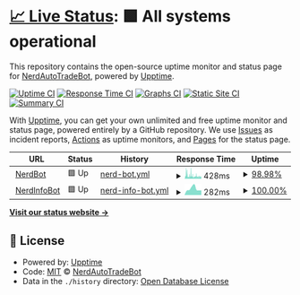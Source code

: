 # [📈 Live Status](https://status.nerdbot.xyz): <!--live status--> **🟩 All systems operational**

This repository contains the open-source uptime monitor and status page for [NerdAutoTradeBot](https://status.nerdbot.xyz), powered by [Upptime](https://github.com/upptime/upptime).

[![Uptime CI](https://github.com/NerdAutoTradeBot/upptime/workflows/Uptime%20CI/badge.svg)](https://github.com/NerdAutoTradeBot/upptime/actions?query=workflow%3A%22Uptime+CI%22)
[![Response Time CI](https://github.com/NerdAutoTradeBot/upptime/workflows/Response%20Time%20CI/badge.svg)](https://github.com/NerdAutoTradeBot/upptime/actions?query=workflow%3A%22Response+Time+CI%22)
[![Graphs CI](https://github.com/NerdAutoTradeBot/upptime/workflows/Graphs%20CI/badge.svg)](https://github.com/NerdAutoTradeBot/upptime/actions?query=workflow%3A%22Graphs+CI%22)
[![Static Site CI](https://github.com/NerdAutoTradeBot/upptime/workflows/Static%20Site%20CI/badge.svg)](https://github.com/NerdAutoTradeBot/upptime/actions?query=workflow%3A%22Static+Site+CI%22)
[![Summary CI](https://github.com/NerdAutoTradeBot/upptime/workflows/Summary%20CI/badge.svg)](https://github.com/NerdAutoTradeBot/upptime/actions?query=workflow%3A%22Summary+CI%22)

With [Upptime](https://upptime.js.org), you can get your own unlimited and free uptime monitor and status page, powered entirely by a GitHub repository. We use [Issues](https://github.com/NerdAutoTradeBot/upptime/issues) as incident reports, [Actions](https://github.com/NerdAutoTradeBot/upptime/actions) as uptime monitors, and [Pages](https://status.nerdbot.xyz) for the status page.

<!--start: status pages-->
<!-- This summary is generated by Upptime (https://github.com/upptime/upptime) -->
<!-- Do not edit this manually, your changes will be overwritten -->
<!-- prettier-ignore -->
| URL | Status | History | Response Time | Uptime |
| --- | ------ | ------- | ------------- | ------ |
| <img alt="" src="https://icons.duckduckgo.com/ip3/nerdbot.xyz.ico" height="13"> [NerdBot](https://nerdbot.xyz/health) | 🟩 Up | [nerd-bot.yml](https://github.com/NerdAutoTradeBot/upptime/commits/HEAD/history/nerd-bot.yml) | <details><summary><img alt="Response time graph" src="./graphs/nerd-bot/response-time-week.png" height="20"> 428ms</summary><br><a href="https://status.nerdbot.xyz/history/nerd-bot"><img alt="Response time 1372" src="https://img.shields.io/endpoint?url=https%3A%2F%2Fraw.githubusercontent.com%2FNerdAutoTradeBot%2Fupptime%2FHEAD%2Fapi%2Fnerd-bot%2Fresponse-time.json"></a><br><a href="https://status.nerdbot.xyz/history/nerd-bot"><img alt="24-hour response time 478" src="https://img.shields.io/endpoint?url=https%3A%2F%2Fraw.githubusercontent.com%2FNerdAutoTradeBot%2Fupptime%2FHEAD%2Fapi%2Fnerd-bot%2Fresponse-time-day.json"></a><br><a href="https://status.nerdbot.xyz/history/nerd-bot"><img alt="7-day response time 428" src="https://img.shields.io/endpoint?url=https%3A%2F%2Fraw.githubusercontent.com%2FNerdAutoTradeBot%2Fupptime%2FHEAD%2Fapi%2Fnerd-bot%2Fresponse-time-week.json"></a><br><a href="https://status.nerdbot.xyz/history/nerd-bot"><img alt="30-day response time 1372" src="https://img.shields.io/endpoint?url=https%3A%2F%2Fraw.githubusercontent.com%2FNerdAutoTradeBot%2Fupptime%2FHEAD%2Fapi%2Fnerd-bot%2Fresponse-time-month.json"></a><br><a href="https://status.nerdbot.xyz/history/nerd-bot"><img alt="1-year response time 1372" src="https://img.shields.io/endpoint?url=https%3A%2F%2Fraw.githubusercontent.com%2FNerdAutoTradeBot%2Fupptime%2FHEAD%2Fapi%2Fnerd-bot%2Fresponse-time-year.json"></a></details> | <details><summary><a href="https://status.nerdbot.xyz/history/nerd-bot">98.98%</a></summary><a href="https://status.nerdbot.xyz/history/nerd-bot"><img alt="All-time uptime 99.02%" src="https://img.shields.io/endpoint?url=https%3A%2F%2Fraw.githubusercontent.com%2FNerdAutoTradeBot%2Fupptime%2FHEAD%2Fapi%2Fnerd-bot%2Fuptime.json"></a><br><a href="https://status.nerdbot.xyz/history/nerd-bot"><img alt="24-hour uptime 97.40%" src="https://img.shields.io/endpoint?url=https%3A%2F%2Fraw.githubusercontent.com%2FNerdAutoTradeBot%2Fupptime%2FHEAD%2Fapi%2Fnerd-bot%2Fuptime-day.json"></a><br><a href="https://status.nerdbot.xyz/history/nerd-bot"><img alt="7-day uptime 98.98%" src="https://img.shields.io/endpoint?url=https%3A%2F%2Fraw.githubusercontent.com%2FNerdAutoTradeBot%2Fupptime%2FHEAD%2Fapi%2Fnerd-bot%2Fuptime-week.json"></a><br><a href="https://status.nerdbot.xyz/history/nerd-bot"><img alt="30-day uptime 99.02%" src="https://img.shields.io/endpoint?url=https%3A%2F%2Fraw.githubusercontent.com%2FNerdAutoTradeBot%2Fupptime%2FHEAD%2Fapi%2Fnerd-bot%2Fuptime-month.json"></a><br><a href="https://status.nerdbot.xyz/history/nerd-bot"><img alt="1-year uptime 99.02%" src="https://img.shields.io/endpoint?url=https%3A%2F%2Fraw.githubusercontent.com%2FNerdAutoTradeBot%2Fupptime%2FHEAD%2Fapi%2Fnerd-bot%2Fuptime-year.json"></a></details>
| <img alt="" src="https://icons.duckduckgo.com/ip3/nerd-info-bot.nerdbot.xyz.ico" height="13"> [NerdInfoBot](https://nerd-info-bot.nerdbot.xyz/health) | 🟩 Up | [nerd-info-bot.yml](https://github.com/NerdAutoTradeBot/upptime/commits/HEAD/history/nerd-info-bot.yml) | <details><summary><img alt="Response time graph" src="./graphs/nerd-info-bot/response-time-week.png" height="20"> 282ms</summary><br><a href="https://status.nerdbot.xyz/history/nerd-info-bot"><img alt="Response time 1164" src="https://img.shields.io/endpoint?url=https%3A%2F%2Fraw.githubusercontent.com%2FNerdAutoTradeBot%2Fupptime%2FHEAD%2Fapi%2Fnerd-info-bot%2Fresponse-time.json"></a><br><a href="https://status.nerdbot.xyz/history/nerd-info-bot"><img alt="24-hour response time 281" src="https://img.shields.io/endpoint?url=https%3A%2F%2Fraw.githubusercontent.com%2FNerdAutoTradeBot%2Fupptime%2FHEAD%2Fapi%2Fnerd-info-bot%2Fresponse-time-day.json"></a><br><a href="https://status.nerdbot.xyz/history/nerd-info-bot"><img alt="7-day response time 282" src="https://img.shields.io/endpoint?url=https%3A%2F%2Fraw.githubusercontent.com%2FNerdAutoTradeBot%2Fupptime%2FHEAD%2Fapi%2Fnerd-info-bot%2Fresponse-time-week.json"></a><br><a href="https://status.nerdbot.xyz/history/nerd-info-bot"><img alt="30-day response time 1164" src="https://img.shields.io/endpoint?url=https%3A%2F%2Fraw.githubusercontent.com%2FNerdAutoTradeBot%2Fupptime%2FHEAD%2Fapi%2Fnerd-info-bot%2Fresponse-time-month.json"></a><br><a href="https://status.nerdbot.xyz/history/nerd-info-bot"><img alt="1-year response time 1164" src="https://img.shields.io/endpoint?url=https%3A%2F%2Fraw.githubusercontent.com%2FNerdAutoTradeBot%2Fupptime%2FHEAD%2Fapi%2Fnerd-info-bot%2Fresponse-time-year.json"></a></details> | <details><summary><a href="https://status.nerdbot.xyz/history/nerd-info-bot">100.00%</a></summary><a href="https://status.nerdbot.xyz/history/nerd-info-bot"><img alt="All-time uptime 100.00%" src="https://img.shields.io/endpoint?url=https%3A%2F%2Fraw.githubusercontent.com%2FNerdAutoTradeBot%2Fupptime%2FHEAD%2Fapi%2Fnerd-info-bot%2Fuptime.json"></a><br><a href="https://status.nerdbot.xyz/history/nerd-info-bot"><img alt="24-hour uptime 100.00%" src="https://img.shields.io/endpoint?url=https%3A%2F%2Fraw.githubusercontent.com%2FNerdAutoTradeBot%2Fupptime%2FHEAD%2Fapi%2Fnerd-info-bot%2Fuptime-day.json"></a><br><a href="https://status.nerdbot.xyz/history/nerd-info-bot"><img alt="7-day uptime 100.00%" src="https://img.shields.io/endpoint?url=https%3A%2F%2Fraw.githubusercontent.com%2FNerdAutoTradeBot%2Fupptime%2FHEAD%2Fapi%2Fnerd-info-bot%2Fuptime-week.json"></a><br><a href="https://status.nerdbot.xyz/history/nerd-info-bot"><img alt="30-day uptime 100.00%" src="https://img.shields.io/endpoint?url=https%3A%2F%2Fraw.githubusercontent.com%2FNerdAutoTradeBot%2Fupptime%2FHEAD%2Fapi%2Fnerd-info-bot%2Fuptime-month.json"></a><br><a href="https://status.nerdbot.xyz/history/nerd-info-bot"><img alt="1-year uptime 100.00%" src="https://img.shields.io/endpoint?url=https%3A%2F%2Fraw.githubusercontent.com%2FNerdAutoTradeBot%2Fupptime%2FHEAD%2Fapi%2Fnerd-info-bot%2Fuptime-year.json"></a></details>

<!--end: status pages-->

[**Visit our status website →**](https://status.nerdbot.xyz)

## 📄 License

- Powered by: [Upptime](https://github.com/upptime/upptime)
- Code: [MIT](./LICENSE) © [NerdAutoTradeBot](https://status.nerdbot.xyz)
- Data in the `./history` directory: [Open Database License](https://opendatacommons.org/licenses/odbl/1-0/)
